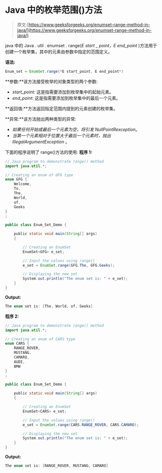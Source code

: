 # Java 中的枚举范围()方法

> 原文:[https://www.geeksforgeeks.org/enumset-range-method-in-java/](https://www.geeksforgeeks.org/enumset-range-method-in-java/)

java 中的 Java . util . enumset . range(*E start _ point，E end_point* )方法用于创建一个枚举集，其中的元素由参数中指定的范围定义。

**语法:**

```java
Enum_set = EnumSet.range(*E start_point, E end_point*)
```

**参数:**该方法接受枚举的对象类型的两个参数:

*   *start_point:* 这是指需要添加到枚举集中的起始元素。
*   *end_point:* 这是指需要添加到枚举集中的最后一个元素。

**返回值:**方法返回指定范围内提到的元素创建的枚举集。

**异常:**该方法抛出两种类型的异常:

*   *如果任何开始或最后一个元素为空，将引发 NullPointRexception*。
*   *当第一个元素相对于位置大于最后一个元素时，抛出 IllegalArgumentException* 。

下面的程序说明了 range()方法的使用:
**程序 1:**

```java
// Java program to demonstrate range() method
import java.util.*;

// Creating an enum of GFG type
enum GFG {
    Welcome,
    To,
    The,
    World,
    of,
    Geeks
}
;

public class Enum_Set_Demo {

    public static void main(String[] args)
    {

        // Creating an EnumSet
        EnumSet<GFG> e_set;

        // Input the values using range()
        e_set = EnumSet.range(GFG.The, GFG.Geeks);

        // Displaying the new set
        System.out.println("The enum set is: " + e_set);
    }
}
```

**Output:**

```java
The enum set is: [The, World, of, Geeks]

```

**程序 2:**

```java
// Java program to demonstrate range() method
import java.util.*;

// Creating an enum of CARS type
enum CARS {
    RANGE_ROVER,
    MUSTANG,
    CAMARO,
    AUDI,
    BMW
}
;

public class Enum_Set_Demo {

    public static void main(String[] args)
    {

        // Creating an EnumSet
        EnumSet<CARS> e_set;

        // Input the values using range()
        e_set = EnumSet.range(CARS.RANGE_ROVER, CARS.CAMARO);

        // Displaying the new set
        System.out.println("The enum set is: " + e_set);
    }
}
```

**Output:**

```java
The enum set is: [RANGE_ROVER, MUSTANG, CAMARO]

```